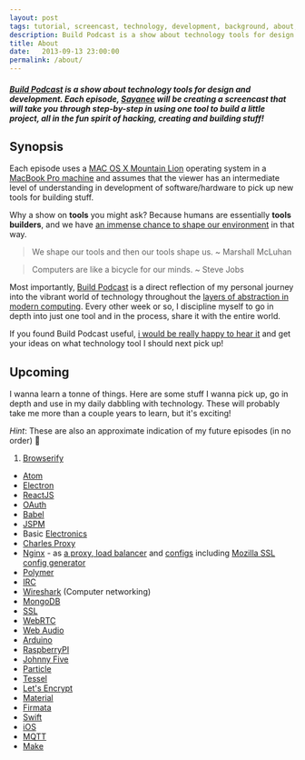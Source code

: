 ```yaml
---
layout: post
tags: tutorial, screencast, technology, development, background, about, author
description: Build Podcast is a show about technology tools for design and development. Each episode, Sayanee will be creating a screencast that will take you through step-by-step in using one tool to build a little project, all in the fun spirit of hacking, creating and building stuff!
title: About
date:   2013-09-13 23:00:00
permalink: /about/
---
```


##### [Build Podcast](http://build-podcast.com) is a show about technology tools for design and development. Each episode, [Sayanee](http://sayan.ee) will be creating a screencast that will take you through step-by-step in using one tool to build a little project, all in the fun spirit of hacking, creating and building stuff!

## Synopsis

Each episode uses a [MAC OS X Mountain Lion](http://en.wikipedia.org/wiki/OS_X_Mountain_Lion) operating system in a [MacBook Pro machine](http://support.apple.com/kb/sp541) and assumes that the viewer has an intermediate level of understanding in development of software/hardware to pick up new tools for building stuff.

Why a show on **tools** you might ask? Because humans are essentially **tools builders**, and we have [an immense chance to shape our environment](https://vimeo.com/34017777) in that way.

> We shape our tools and then our tools shape us. ~ Marshall McLuhan

> Computers are like a bicycle for our minds. ~ Steve Jobs

Most importantly, [Build Podcast](http://build-podcast.com) is a direct reflection of my personal journey into the vibrant world of technology throughout the [layers of abstraction in modern computing](https://twitter.com/sayanee_/status/277641534441136128). Every other week or so, I discipline myself to go in depth into just one tool and in the process, share it with the entire world.

If you found Build Podcast useful, [i would be really happy to hear it](http://twitter.com/sayanee_) and get your ideas on what technology tool I should next pick up!

<a name="upcoming"></a>
## Upcoming

I wanna learn a tonne of things. Here are some stuff I wanna pick up, go in depth and use in my daily dabbling with technology. These will probably take me more than a couple years to learn, but it's exciting!

*Hint*: These are also an approximate indication of my future episodes (in no order) :tada:

1. [Browserify](http://browserify.org/)
- [Atom](https://atom.io/)
- [Electron](http://electron.atom.io/)
- [ReactJS](http://facebook.github.io/react/)
- [OAuth](http://oauth.net/)
- [Babel](https://babeljs.io/)
- [JSPM](http://jspm.io/)
- Basic [Electronics](http://www.amazon.com/Getting-Started-Electronics-Forrest-Mims/dp/0945053282)
- [Charles Proxy](http://www.charlesproxy.com/)
- [Nginx](https://www.nginx.com/) - as [a proxy, load balancer](https://twitter.com/thomasdarimont/status/685045430577688576) and [configs](https://twitter.com/thomasdarimont/status/685045617299722240) including [Mozilla SSL config generator](https://mozilla.github.io/server-side-tls/ssl-config-generator/)
- [Polymer](http://www.polymer-project.org/)
- [IRC](http://en.wikipedia.org/wiki/Internet_Relay_Chat)
- [Wireshark](http://www.wireshark.org/) (Computer networking)
- [MongoDB](http://www.mongodb.org/)
- [SSL](http://en.wikipedia.org/wiki/Secure_Socket_Layer)
- [WebRTC](http://www.webrtc.org/)
- [Web Audio](http://webaudio.github.io/web-audio-api/)
- [Arduino](http://www.arduino.cc/)
- [RaspberryPI](http://www.raspberrypi.org/)
- [Johnny Five](https://github.com/rwaldron/johnny-five)
- [Particle](https://www.particle.io/)
- [Tessel](https://tessel.io/)
- [Let's Encrypt](https://letsencrypt.org/)
- [Material](https://design.google.com/)
- [Firmata](https://github.com/firmata/protocol)
- [Swift](https://swift.org/)
- [iOS](https://developer.apple.com/library/ios/documentation/iPhone/Conceptual/iPhoneOSProgrammingGuide/Introduction/Introduction.html)
- [MQTT](http://mqtt.org/)
- [Make](https://www.gnu.org/software/make/manual/make.html)
